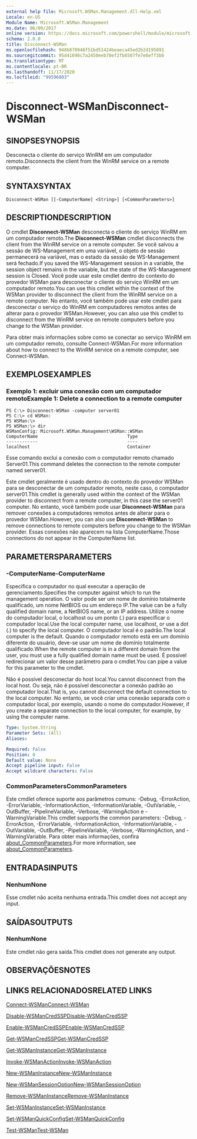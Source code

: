 ```yaml
---
external help file: Microsoft.WSMan.Management.dll-Help.xml
Locale: en-US
Module Name: Microsoft.WSMan.Management
ms.date: 06/09/2017
online version: https://docs.microsoft.com/powershell/module/microsoft.wsman.management/disconnect-wsman?view=powershell-7.2&WT.mc_id=ps-gethelp
schema: 2.0.0
title: Disconnect-WSMan
ms.openlocfilehash: 948b870948f51bd51424beaeca45ed2b2d195891
ms.sourcegitcommit: 95d41698c7a2450eeb70ef2fb6507fe7e6eff3b6
ms.translationtype: MT
ms.contentlocale: pt-BR
ms.lasthandoff: 11/17/2020
ms.locfileid: "99596803"
---
```

# <span data-ttu-id="7292d-102">Disconnect-WSMan</span><span class="sxs-lookup"><span data-stu-id="7292d-102">Disconnect-WSMan</span></span>

## <span data-ttu-id="7292d-103">SINOPSE</span><span class="sxs-lookup"><span data-stu-id="7292d-103">SYNOPSIS</span></span>
<span data-ttu-id="7292d-104">Desconecta o cliente do serviço WinRM em um computador remoto.</span><span class="sxs-lookup"><span data-stu-id="7292d-104">Disconnects the client from the WinRM service on a remote computer.</span></span>

## <span data-ttu-id="7292d-105">SYNTAX</span><span class="sxs-lookup"><span data-stu-id="7292d-105">SYNTAX</span></span>

```
Disconnect-WSMan [[-ComputerName] <String>] [<CommonParameters>]
```

## <span data-ttu-id="7292d-106">DESCRIPTION</span><span class="sxs-lookup"><span data-stu-id="7292d-106">DESCRIPTION</span></span>
<span data-ttu-id="7292d-107">O cmdlet **Disconnect-WSMan** desconecta o cliente do serviço WinRM em um computador remoto.</span><span class="sxs-lookup"><span data-stu-id="7292d-107">The **Disconnect-WSMan** cmdlet disconnects the client from the WinRM service on a remote computer.</span></span>
<span data-ttu-id="7292d-108">Se você salvou a sessão de WS-Management em uma variável, o objeto de sessão permanecerá na variável, mas o estado da sessão de WS-Management será fechado.</span><span class="sxs-lookup"><span data-stu-id="7292d-108">If you saved the WS-Management session in a variable, the session object remains in the variable, but the state of the WS-Management session is Closed.</span></span>
<span data-ttu-id="7292d-109">Você pode usar este cmdlet dentro do contexto do provedor WSMan para desconectar o cliente do serviço WinRM em um computador remoto.</span><span class="sxs-lookup"><span data-stu-id="7292d-109">You can use this cmdlet within the context of the WSMan provider to disconnect the client from the WinRM service on a remote computer.</span></span>
<span data-ttu-id="7292d-110">No entanto, você também pode usar este cmdlet para desconectar o serviço do WinRM em computadores remotos antes de alterar para o provedor WSMan.</span><span class="sxs-lookup"><span data-stu-id="7292d-110">However, you can also use this cmdlet to disconnect from the WinRM service on remote computers before you change to the WSMan provider.</span></span>

<span data-ttu-id="7292d-111">Para obter mais informações sobre como se conectar ao serviço WinRM em um computador remoto, consulte Connect-WSMan.</span><span class="sxs-lookup"><span data-stu-id="7292d-111">For more information about how to connect to the WinRM service on a remote computer, see Connect-WSMan.</span></span>

## <span data-ttu-id="7292d-112">EXEMPLOS</span><span class="sxs-lookup"><span data-stu-id="7292d-112">EXAMPLES</span></span>

### <span data-ttu-id="7292d-113">Exemplo 1: excluir uma conexão com um computador remoto</span><span class="sxs-lookup"><span data-stu-id="7292d-113">Example 1: Delete a connection to a remote computer</span></span>

```
PS C:\> Disconnect-WSMan -computer server01
PS C:\> cd WSMan:
PS WSMan:\>
PS WSMan:\> dir
WSManConfig: Microsoft.WSMan.Management\WSMan::WSMan
ComputerName                                  Type
------------                                  ----
localhost                                     Container
```

<span data-ttu-id="7292d-114">Esse comando exclui a conexão com o computador remoto chamado Server01.</span><span class="sxs-lookup"><span data-stu-id="7292d-114">This command deletes the connection to the remote computer named server01.</span></span>

<span data-ttu-id="7292d-115">Este cmdlet geralmente é usado dentro do contexto do provedor WSMan para se desconectar de um computador remoto, neste caso, o computador server01.</span><span class="sxs-lookup"><span data-stu-id="7292d-115">This cmdlet is generally used within the context of the WSMan provider to disconnect from a remote computer, in this case the server01 computer.</span></span>
<span data-ttu-id="7292d-116">No entanto, você também pode usar **Disconnect-WSMan** para remover conexões a computadores remotos antes de alterar para o provedor WSMan.</span><span class="sxs-lookup"><span data-stu-id="7292d-116">However, you can also use **Disconnect-WSMan** to remove connections to remote computers before you change to the WSMan provider.</span></span>
<span data-ttu-id="7292d-117">Essas conexões não aparecem na lista ComputerName.</span><span class="sxs-lookup"><span data-stu-id="7292d-117">Those connections do not appear in the ComputerName list.</span></span>

## <span data-ttu-id="7292d-118">PARAMETERS</span><span class="sxs-lookup"><span data-stu-id="7292d-118">PARAMETERS</span></span>

### <span data-ttu-id="7292d-119">-ComputerName</span><span class="sxs-lookup"><span data-stu-id="7292d-119">-ComputerName</span></span>
<span data-ttu-id="7292d-120">Especifica o computador no qual executar a operação de gerenciamento.</span><span class="sxs-lookup"><span data-stu-id="7292d-120">Specifies the computer against which to run the management operation.</span></span>
<span data-ttu-id="7292d-121">O valor pode ser um nome de domínio totalmente qualificado, um nome NetBIOS ou um endereço IP.</span><span class="sxs-lookup"><span data-stu-id="7292d-121">The value can be a fully qualified domain name, a NetBIOS name, or an IP address.</span></span>
<span data-ttu-id="7292d-122">Utilize o nome do computador local, o localhost ou um ponto (.) para especificar o computador local.</span><span class="sxs-lookup"><span data-stu-id="7292d-122">Use the local computer name, use localhost, or use a dot (.) to specify the local computer.</span></span>
<span data-ttu-id="7292d-123">O computador local é o padrão.</span><span class="sxs-lookup"><span data-stu-id="7292d-123">The local computer is the default.</span></span>
<span data-ttu-id="7292d-124">Quando o computador remoto está em um domínio diferente do usuário, deve-se usar um nome de domínio totalmente qualificado.</span><span class="sxs-lookup"><span data-stu-id="7292d-124">When the remote computer is in a different domain from the user, you must use a fully qualified domain name must be used.</span></span>
<span data-ttu-id="7292d-125">É possível redirecionar um valor desse parâmetro para o cmdlet.</span><span class="sxs-lookup"><span data-stu-id="7292d-125">You can pipe a value for this parameter to the cmdlet.</span></span>

<span data-ttu-id="7292d-126">Não é possível desconectar do host local.</span><span class="sxs-lookup"><span data-stu-id="7292d-126">You cannot disconnect from the local host.</span></span>
<span data-ttu-id="7292d-127">Ou seja, não é possível desconectar a conexão padrão ao computador local.</span><span class="sxs-lookup"><span data-stu-id="7292d-127">That is, you cannot disconnect the default connection to the local computer.</span></span>
<span data-ttu-id="7292d-128">No entanto, se você criar uma conexão separada com o computador local, por exemplo, usando o nome do computador.</span><span class="sxs-lookup"><span data-stu-id="7292d-128">However, if you create a separate connection to the local computer, for example, by using the computer name.</span></span>

```yaml
Type: System.String
Parameter Sets: (All)
Aliases:

Required: False
Position: 0
Default value: None
Accept pipeline input: False
Accept wildcard characters: False
```

### <span data-ttu-id="7292d-129">CommonParameters</span><span class="sxs-lookup"><span data-stu-id="7292d-129">CommonParameters</span></span>
<span data-ttu-id="7292d-130">Este cmdlet oferece suporte aos parâmetros comuns: -Debug, -ErrorAction, -ErrorVariable, -InformationAction, -InformationVariable, -OutVariable, -OutBuffer, -PipelineVariable, -Verbose, -WarningAction e -WarningVariable.</span><span class="sxs-lookup"><span data-stu-id="7292d-130">This cmdlet supports the common parameters: -Debug, -ErrorAction, -ErrorVariable, -InformationAction, -InformationVariable, -OutVariable, -OutBuffer, -PipelineVariable, -Verbose, -WarningAction, and -WarningVariable.</span></span> <span data-ttu-id="7292d-131">Para obter mais informações, confira [about_CommonParameters](https://go.microsoft.com/fwlink/?LinkID=113216).</span><span class="sxs-lookup"><span data-stu-id="7292d-131">For more information, see [about_CommonParameters](https://go.microsoft.com/fwlink/?LinkID=113216).</span></span>

## <span data-ttu-id="7292d-132">ENTRADAS</span><span class="sxs-lookup"><span data-stu-id="7292d-132">INPUTS</span></span>

### <span data-ttu-id="7292d-133">Nenhum</span><span class="sxs-lookup"><span data-stu-id="7292d-133">None</span></span>
<span data-ttu-id="7292d-134">Esse cmdlet não aceita nenhuma entrada.</span><span class="sxs-lookup"><span data-stu-id="7292d-134">This cmdlet does not accept any input.</span></span>

## <span data-ttu-id="7292d-135">SAÍDAS</span><span class="sxs-lookup"><span data-stu-id="7292d-135">OUTPUTS</span></span>

### <span data-ttu-id="7292d-136">Nenhum</span><span class="sxs-lookup"><span data-stu-id="7292d-136">None</span></span>
<span data-ttu-id="7292d-137">Este cmdlet não gera saída.</span><span class="sxs-lookup"><span data-stu-id="7292d-137">This cmdlet does not generate any output.</span></span>

## <span data-ttu-id="7292d-138">OBSERVAÇÕES</span><span class="sxs-lookup"><span data-stu-id="7292d-138">NOTES</span></span>

## <span data-ttu-id="7292d-139">LINKS RELACIONADOS</span><span class="sxs-lookup"><span data-stu-id="7292d-139">RELATED LINKS</span></span>

[<span data-ttu-id="7292d-140">Connect-WSMan</span><span class="sxs-lookup"><span data-stu-id="7292d-140">Connect-WSMan</span></span>](Connect-WSMan.md)

[<span data-ttu-id="7292d-141">Disable-WSManCredSSP</span><span class="sxs-lookup"><span data-stu-id="7292d-141">Disable-WSManCredSSP</span></span>](Disable-WSManCredSSP.md)

[<span data-ttu-id="7292d-142">Enable-WSManCredSSP</span><span class="sxs-lookup"><span data-stu-id="7292d-142">Enable-WSManCredSSP</span></span>](Enable-WSManCredSSP.md)

[<span data-ttu-id="7292d-143">Get-WSManCredSSP</span><span class="sxs-lookup"><span data-stu-id="7292d-143">Get-WSManCredSSP</span></span>](Get-WSManCredSSP.md)

[<span data-ttu-id="7292d-144">Get-WSManInstance</span><span class="sxs-lookup"><span data-stu-id="7292d-144">Get-WSManInstance</span></span>](Get-WSManInstance.md)

[<span data-ttu-id="7292d-145">Invoke-WSManAction</span><span class="sxs-lookup"><span data-stu-id="7292d-145">Invoke-WSManAction</span></span>](Invoke-WSManAction.md)

[<span data-ttu-id="7292d-146">New-WSManInstance</span><span class="sxs-lookup"><span data-stu-id="7292d-146">New-WSManInstance</span></span>](New-WSManInstance.md)

[<span data-ttu-id="7292d-147">New-WSManSessionOption</span><span class="sxs-lookup"><span data-stu-id="7292d-147">New-WSManSessionOption</span></span>](New-WSManSessionOption.md)

[<span data-ttu-id="7292d-148">Remove-WSManInstance</span><span class="sxs-lookup"><span data-stu-id="7292d-148">Remove-WSManInstance</span></span>](Remove-WSManInstance.md)

[<span data-ttu-id="7292d-149">Set-WSManInstance</span><span class="sxs-lookup"><span data-stu-id="7292d-149">Set-WSManInstance</span></span>](Set-WSManInstance.md)

[<span data-ttu-id="7292d-150">Set-WSManQuickConfig</span><span class="sxs-lookup"><span data-stu-id="7292d-150">Set-WSManQuickConfig</span></span>](Set-WSManQuickConfig.md)

[<span data-ttu-id="7292d-151">Test-WSMan</span><span class="sxs-lookup"><span data-stu-id="7292d-151">Test-WSMan</span></span>](Test-WSMan.md)

